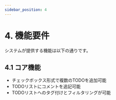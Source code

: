 ```yaml
---
sidebar_position: 4
---
```


# 4. 機能要件

システムが提供する機能は以下の通りです。

## 4.1 コア機能
- チェックボックス形式で複数のTODOを追加可能
- TODOリストにコメントを追記可能
- TODOリストへのタグ付けとフィルタリングが可能

<!--
## 4.1 コア機能
- **ユーザー認証**: 登録、ログイン、パスワードリセット
- **データ管理**: CRUD操作（作成、読み取り、更新、削除）
- **レポート出力**: 集計レポート、ダッシュボード表示

## 4.2 補助機能
- **通知機能**: メール通知、プッシュ通知
- **検索機能**: キーワード・フィルタリングによる検索
-->